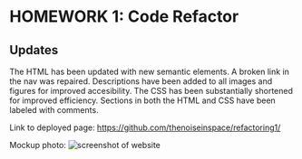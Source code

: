 # HOMEWORK 1: Code Refactor

## Updates
The HTML has been updated with new semantic elements. A broken link in the nav was repaired. Descriptions have been added to all images and figures for improved accesibility. The CSS has been substantially shortened for improved efficiency. Sections in both the HTML and CSS have been labeled with comments. 

Link to deployed page: <a href="https://github.com/thenoiseinspace/refactoring1">https://github.com/thenoiseinspace/refactoring1/</a> 

Mockup photo: 
<img src="./assets/images/SGilbreath-Horiseon-home-page-screenshot.png" alt="screenshot of website">